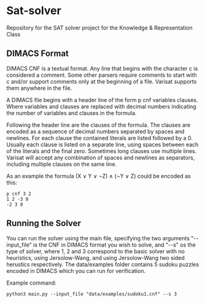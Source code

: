 # Sat-solver
Repository for the SAT solver project for the Knowledge &amp; Representation Class

## DIMACS Format
DIMACS CNF is a textual format. Any line that begins with the character c is considered a comment. Some other parsers require comments to start with c and/or support comments only at the beginning of a file. Varisat supports them anywhere in the file.

A DIMACS file begins with a header line of the form p cnf variables clauses. Where variables and clauses are replaced with decimal numbers indicating the number of variables and clauses in the formula.

Following the header line are the clauses of the formula. The clauses are encoded as a sequence of decimal numbers separated by spaces and newlines. For each clause the contained literals are listed followed by a 0. Usually each clause is listed on a separate line, using spaces between each of the literals and the final zero. Sometimes long clauses use multiple lines. Varisat will accept any combination of spaces and newlines as separators, including multiple clauses on the same line.

As an example the formula (X ∨ Y ∨ ¬Z) ∧ (¬Y ∨ Z) could be encoded as this:
```
p cnf 3 2
1 2 -3 0
-2 3 0
```

## Running the Solver

You can run the solver using the main file, specifying the two arguments  "--input_file" is the CNF in DIMACS format you wish to solve, and "--s" os the type of solver, where 1, 2 and 3 correspond to the basic solver with no heuristics, using Jersolow-Wang, and using Jersolow-Wang two sided herustics respectively. The data/examples folder contains 5 sudoku puzzles encoded in DIMACS which you can run for verification.

Example command:

```
python3 main.py --input_file "data/examples/sudoku1.cnf" --s 3
```
